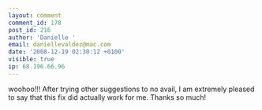 ```yaml
---
layout: comment
comment_id: 178
post_id: 216
author: 'Danielle '
email: daniellevaldez@mac.com
date: '2008-12-19 02:30:12 +0100'
visible: true
ip: 68.196.66.96
---
```

woohoo!!!  After trying other suggestions to no avail, I am extremely pleased to say that this fix did actually work for me.  Thanks so much!

